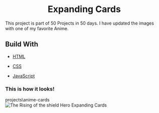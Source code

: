 <h1 align="center">  Expanding Cards </h1>
<p align="left"> This project is part of 50 Projects in 50 days. I have updated the images with one of my favorite Anime.</p>


## Build With

- [HTML](https://developer.mozilla.org/en-US/docs/Web/HTML)

- [CSS](https://developer.mozilla.org/en-US/docs/Web/CSS)

- [JavaScript](https://www.javascript.com/)

### This is how it looks! 
projects\anime-cards\
<img align="center" src="./expanding-card-ezgif.com-gif-maker.gif" alt="The Rising of the shield Hero Expanding Cards">
